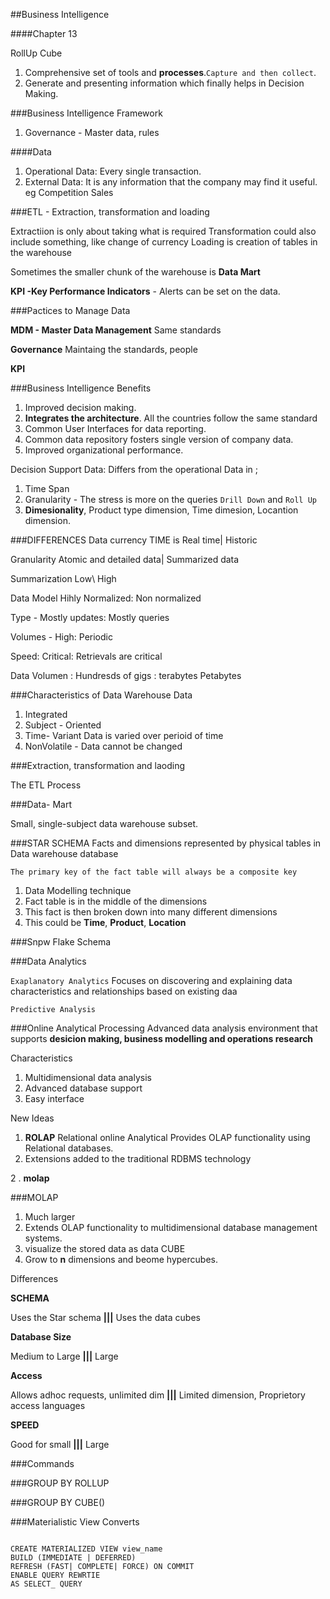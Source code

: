  ##Business Intelligence

####Chapter 13

RollUp
Cube

1. Comprehensive set of tools and **processes**.`Capture and then collect`.
2. Generate and presenting information which finally helps in Decision Making.


###Business Intelligence Framework

1. Governance - Master data, rules


####Data

1. Operational Data: Every single transaction.
2. External Data: It is any information that the company may find it useful. eg Competition Sales


###ETL - Extraction, transformation and loading

Extractiion is only about taking what is required
Transformation could also include something, like change of currency
Loading is creation of tables in the warehouse

Sometimes the smaller chunk of the warehouse is **Data Mart**

**KPI -Key Performance Indicators** - Alerts can be set on the data.


###Pactices to Manage Data

**MDM - Master Data Management** Same standards

**Governance** Maintaing the standards, people

**KPI**


###Business Intelligence Benefits
1. Improved decision making.
2. **Integrates the architecture**. All the countries follow the same standard
3. Common User Interfaces for data reporting.
4. Common data repository fosters single version of company data.
5. Improved organizational performance.


Decision Support Data:
Differs from the operational Data in ;

1. Time Span
2. Granularity - The stress is more on the queries
`Drill Down` and `Roll Up`
3. **Dimesionality**, Product type dimension, Time dimesion, Locantion dimension.



###DIFFERENCES
Data currency TIME is Real time| Historic

Granularity Atomic and detailed data| Summarized data

Summarization Low\ High

Data Model Hihly Normalized: Non normalized

Type -  Mostly updates: Mostly queries

Volumes - High: Periodic

Speed: Critical: Retrievals are critical

Data Volumen : Hundresds of gigs : terabytes Petabytes


###Characteristics of Data Warehouse Data

1. Integrated
2. Subject - Oriented
3. Time- Variant Data is varied over perioid of time
4. NonVolatile - Data cannot be changed


###Extraction, transformation and laoding

The ETL Process


###Data- Mart

Small, single-subject data warehouse subset.


###STAR SCHEMA
Facts and dimensions represented by physical tables in Data warehouse database

`The primary key of the fact table will always be a composite key`

1. Data Modelling technique
2. Fact table is in the middle of the dimensions
3. This fact is then broken down into many different dimensions
4. This could be **Time**, **Product**, **Location**


###Snpw Flake Schema


###Data Analytics

`Exaplanatory Analytics`
Focuses on discovering and explaining data characteristics and relationships based on existing daa

`Predictive Analysis`


###Online Analytical Processing
Advanced data analysis environment that supports **desicion making, business modelling and operations research**

Characteristics

1. Multidimensional data analysis
2. Advanced database support
3. Easy interface

New Ideas

1. **ROLAP** Relational online Analytical Provides OLAP functionality using Relational databases.
2. Extensions added to the traditional RDBMS technology



2
. **molap**


###MOLAP

1. Much larger
2. Extends OLAP functionality to multidimensional database management systems.
3. visualize the stored data as data CUBE
4. Grow to **n** dimensions and beome hypercubes.



Differences

**SCHEMA**

Uses the Star schema **|||** Uses the data cubes

**Database Size**

Medium to Large **|||** Large

**Access**

Allows adhoc requests, unlimited dim **|||** Limited dimension, Proprietory access languages

**SPEED**

Good for small **|||** Large



###Commands

###GROUP BY ROLLUP

###GROUP BY CUBE()



###Materialistic View
Converts


````````

CREATE MATERIALIZED VIEW view_name 
BUILD (IMMEDIATE | DEFERRED)
REFRESH (FAST| COMPLETE| FORCE) ON COMMIT
ENABLE QUERY REWRTIE
AS SELECT_ QUERY 







````````































